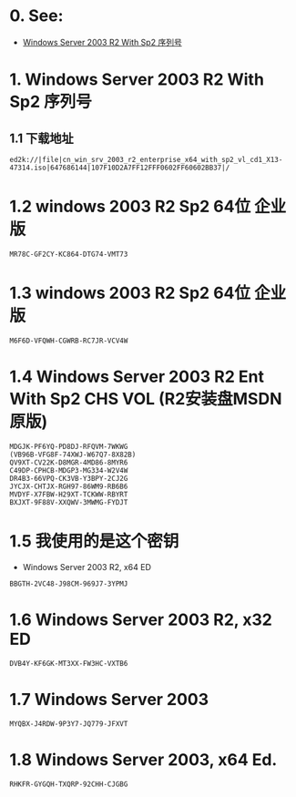 # 0. See:
- [Windows Server 2003 R2 With Sp2 序列号](https://www.cnblogs.com/Amos-Turing/p/9583346.html)

# 1. Windows Server 2003 R2 With Sp2 序列号


## 1.1 下载地址
```
ed2k://|file|cn_win_srv_2003_r2_enterprise_x64_with_sp2_vl_cd1_X13-47314.iso|647686144|107F10D2A7FF12FFF0602FF60602BB37|/
```
 

# 1.2 windows 2003 R2 Sp2 64位 企业版
```
MR78C-GF2CY-KC864-DTG74-VMT73
```
# 1.3 windows 2003 R2 Sp2 64位 企业版
```
M6F6D-VFQWH-CGWRB-RC7JR-VCV4W
```

# 1.4 Windows Server 2003 R2 Ent With Sp2 CHS VOL (R2安装盘MSDN原版)
```
MDGJK-PF6YQ-PD8DJ-RFQVM-7WKWG
(VB96B-VFG8F-74XWJ-W67Q7-8X82B)
QV9XT-CV22K-D8MGR-4MD86-8MYR6
C49DP-CPHCB-MDGP3-MG334-W2V4W
DR4B3-66VPQ-CK3VB-Y3BPY-2CJ2G
JYCJX-CHTJX-RGH97-86WM9-RB6B6
MVDYF-X7FBW-H29XT-TCKWW-RBYRT
BXJXT-9F88V-XXQWV-3MWMG-FYDJT
```

# 1.5 我使用的是这个密钥
- Windows Server 2003 R2, x64 ED
```
BBGTH-2VC48-J98CM-969J7-3YPMJ
```

# 1.6 Windows Server 2003 R2, x32 ED
```
DVB4Y-KF6GK-MT3XX-FW3HC-VXTB6
```

# 1.7 Windows Server 2003
```
MYQBX-J4RDW-9P3Y7-JQ779-JFXVT
```

# 1.8 Windows Server 2003, x64 Ed.
```
RHKFR-GYGQH-TXQRP-92CHH-CJGBG
```
